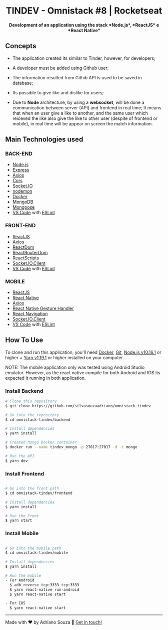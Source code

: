 <h1 align="center">
    TINDEV - Omnistack #8 | Rocketseat
</h1>

<h4 align="center">
 Development of an application using the stack *Node.js*, *ReactJS* e *React Native*
 
## Concepts
 - The application created its similar to Tinder, however, for developers;
 - A developer must be added using Github user;
 - The information resulted from Githib API is used to be saved in database;
 - Its possible to give like and dislike for users;

 - Due to **Node** architecture, by using a **websocket**, will be done a communication between server (API) and frontend in real time; It means that when an user give a like to another, and the same user which reiceved the like also give the like to other user (despite of frontend or mobile), in real time will be appear on screen the match information.
</h4>

## Main Technologies used

### BACK-END
-   [Node.js](https://nodejs.org/en/)
-   [Express](https://expressjs.com/)
-   [Axios](https://github.com/axios/axios)
-   [Cors](https://www.npmjs.com/package/cors)
-   [Socket.IO](https://socket.io/docs/)
-   [nodemon](https://nodemon.io/)
-   [Docker](https://www.docker.com/docker-community)
-   [MongoDB](https://www.mongodb.com/)
-   [Mongoose](https://mongoosejs.com/)
-   [VS Code](https://code.visualstudio.com/) with [ESLint](https://marketplace.visualstudio.com/items?itemName=dbaeumer.vscode-eslint)

### FRONT-END
-   [ReactJS](https://reactjs.org/)
-   [Axios](https://github.com/axios/axios)
-   [ReactDom](https://reactjs.org/docs/react-dom.html)
-   [ReactRouterDom](https://github.com/ReactTraining/react-router/tree/master/packages/react-router-dom)
-   [ReactScripts](https://www.npmjs.com/package/react-scripts)
-   [Socket.IO.Client](https://github.com/socketio/socket.io-client)
-   [VS Code](https://code.visualstudio.com/) with [ESLint](https://marketplace.visualstudio.com/items?itemName=dbaeumer.vscode-eslint)

### MOBILE
-   [ReactJS](https://reactjs.org/)
-   [React Native](https://facebook.github.io/react-native/)
-   [Axios](https://github.com/axios/axios)
-   [React Native Gesture Handler](https://github.com/software-mansion/react-native-gesture-handler)
-   [React Navigation](https://reactnavigation.org/docs/pt-BR/getting-started.html)
-   [Socket.IO.Client](https://github.com/socketio/socket.io-client)
-   [VS Code](https://code.visualstudio.com/) with [ESLint](https://marketplace.visualstudio.com/items?itemName=dbaeumer.vscode-eslint)

## How To Use

To clone and run this application, you'll need [Docker](https://docs.docker.com/),  [Git](https://git-scm.com), [Node.js v10.16.1](https://nodejs.org/en/) or higher + [Yarn v1.19.1](https://yarnpkg.com/lang/en/) or higher installed on your computer. 

NOTE: The mobile application only was tested using Android Studio emulator. However, as the react native compile for both Android and IOS its expected it running in both application.

### Install Backend
```bash
# Clone this repository
$ git clone https://github.com/silvasouzaadriano/omnistack-tindev

# Go into the repository
$ cd omnistack-tindev/backend

# Install dependencies
$ yarn install

# Created Mongo Docker container
$ docker run --name tindev_mongo -p 27017:27017 -d -t mongo

# Run the API
$ yarn dev
```

### Install Frontend
```bash

# Go into the front path
$ cd omnistack-tindev/frontend

# Install dependencies
$ yarn install

# Run the Front
$ yarn start
```

### Install Mobile
```bash

# Go into the mobile path
$ cd omnistack-tindev/mobile

# Install dependencies
$ yarn install

# Run the mobile
- For Android
  $ adb reverse tcp:3333 tcp:3333
  $ yarn react-native run-android
  $ yarn react-native start

- For IOS
  $ yarn react-native start
```

---

Made with ♥ by Adriano Souza :wave: [Get in touch!](https://www.linkedin.com/in/adriano-souza-9b1a1b11)



